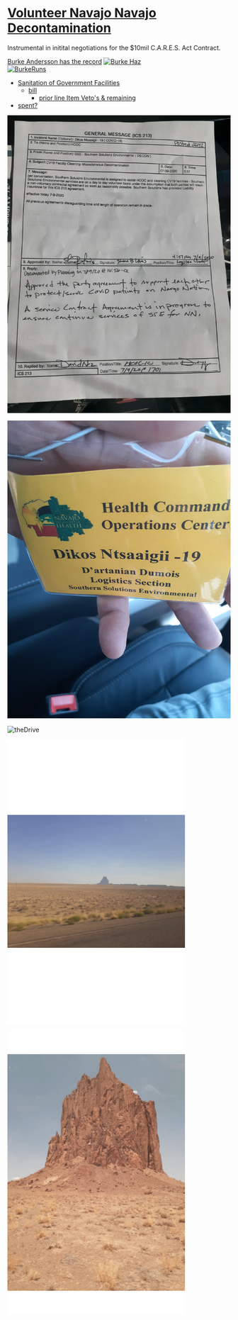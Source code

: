 # [Volunteer Navajo Navajo Decontamination](#vnnd)

Instrumental in initital negotiations for the $10mil C.A.R.E.S. Act Contract.

[Burke Andersson has the record](http://burkefornevada.com/) [![Burke Haz](https://scontent-atl3-1.xx.fbcdn.net/v/t1.0-0/s100x100/104751636_3087377184689482_1791273595478394424_o.jpg?_nc_cat=106&ccb=2&_nc_sid=7aed08&_nc_ohc=t7-R6KKut4cAX8nOwnp&_nc_ht=scontent-atl3-1.xx&tp=7&oh=fa6286bb19f9ac3307a658a7405e0376&oe=5FEB3E01)](https://www.facebook.com/burke.andersson)<br>
[![BurkeRuns](http://burkefornevada.com/wp-content/uploads/2020/03/cropped-BurkeAnderssonfrontgraphic-180x60.png)](https://ballotpedia.org/Burke_Andersson)

- [Sanitation of Government Facilities](https://web.archive.org/web/20200809073809/https://navajotimes.com/rezpolitics/line-item-vetoes-send-wrong-message-nez-nixes-cares-act-funds-for-chapters-hataalii-group/)
  - [bill](https://web.archive.org/web/20201001115110/http://dibb.nnols.org/PublicViewBill.aspx?serviceID=9380510d-b9c8-4394-9a37-76a93aaaf8ed)
    - [prior line Item Veto's & remaining](https://web.archive.org/web/20201130171327/https://s3.amazonaws.com/realfilecd7b0642-2600-46f6-9748-7838d0d98060/a89d0631-6820-49c3-a929-7ddb04188862?response-content-disposition=filename%3D%22tf0812f60686c4cb68b011986ddd72b2a_CJN-46-20.pdf%22&response-content-type=application%2Fpdf&AWSAccessKeyId=AKIAJY34K6BVCEE4MIXQ&Signature=HpiYdCGSjD%2FyF1vtO2lSZiNPPAw%3D&Expires=1606756923)
- [spent?](https://web.archive.org/web/20201130171055/https://navajotimes.com/reznews/delegates-hear-cares-act-money-has-not-been-spent/)

![Volunteer'tract](../../_assets/navajoxcerpts/20200709_182447.jpg)

![relPATHcheck](../../_assets/navajoxcerpts/20200701_124740.jpg)

<!--![](/storage/emulated/0/Documents/markor/actions/_assets/GIF/20200701102113.gif)-->

![theDrive](../../_assets/GIF/20200701102113.gif)

<!--![](/storage/emulated/0/Documents/markor/actions/_assets/GIF/20200820_210213.gif)-->

![Shots1](../../_assets/GIF/20200820_210213.gif)

<!--![](/storage/emulated/0/Documents/markor/actions/_assets/GIF/20200916_104036.gif)-->

![shots2](../../_assets/GIF/20200916_104036.gif)
